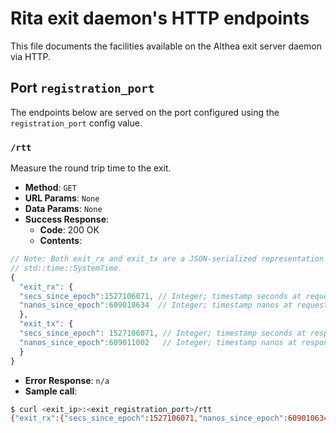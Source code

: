 # Rita exit daemon's HTTP endpoints
This file documents the facilities available on the Althea exit server daemon
via HTTP.

## Port `registration_port`
The endpoints below are served on the port configured using the
`registration_port` config value.

### `/rtt`
Measure the round trip time to the exit.

* **Method**: `GET`
* **URL Params**: `None`
* **Data Params**: `None`
* **Success Response**:
  - **Code**: 200 OK
  - **Contents**:
```javascript
// Note: Both exit_rx and exit_tx are a JSON-serialized representation of Rust's
// std::time::SystemTime.
{
  "exit_rx": {
  "secs_since_epoch":1527106071, // Integer; timestamp seconds at request arrival
  "nanos_since_epoch":609010634  // Integer; timestamp nanos at request arrival
  },
  "exit_tx": {
  "secs_since_epoch": 1527106071, // Integer; timestamp seconds at response departure
  "nanos_since_epoch":609011002   // Integer; timestamp nanos at response departure
  }
}
```
* **Error Response**: `n/a`
* **Sample call**:
```sh
$ curl <exit_ip>:<exit_registration_port>/rtt
{"exit_rx":{"secs_since_epoch":1527106071,"nanos_since_epoch":609010634},"exit_tx":{"secs_since_epoch":1527106071,"nanos_since_epoch":609011002}}
```
